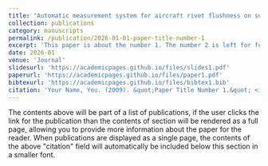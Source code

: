 ```yaml
---
title: "Automatic measurement system for aircraft rivet flushness on surfaces empowered by multi-modal large-scale models"
collection: publications
category: manuscripts
permalink: /publication/2026-01-01-paper-title-number-1
excerpt: 'This paper is about the number 1. The number 2 is left for future work.'
date: 2026-01
venue: 'Journal'
slidesurl: 'https://academicpages.github.io/files/slides1.pdf'
paperurl: 'https://academicpages.github.io/files/paper1.pdf'
bibtexurl: 'https://academicpages.github.io/files/bibtex1.bib'
citation: 'Your Name, You. (2009). &quot;Paper Title Number 1.&quot; <i>Journal 1</i>. 1(1).'
---
```

The contents above will be part of a list of publications, if the user clicks the link for the publication than the contents of section will be rendered as a full page, allowing you to provide more information about the paper for the reader. When publications are displayed as a single page, the contents of the above "citation" field will automatically be included below this section in a smaller font.
